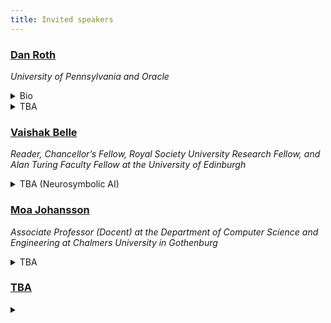 ```yaml
---
title: Invited speakers
---
```


### [Dan Roth](https://www.cis.upenn.edu/~danroth/)
_University of Pennsylvania and Oracle_

<details>
<summary>Bio</summary>

Dan Roth is the Eduardo D. Glandt Distinguished Professor at the Department of Computer and Information Science, University of Pennsylvania and the Chief AI Scientist at Oracle.
Until June 2024 Dan was a VP/Distinguished Scientist at AWS AI.
In his role at AWS Roth led over the last three years the scientific effort behind the first-generation Generative AI products from AWS, including Titan Models, Amazon Q efforts, and Bedrock, from inception until they became generally available. 
Dan is a Fellow of the AAAS, ACM, AAAI, and ACL.
In 2017, Dan was awarded the John McCarthy Award; he was recognized for ``for major conceptual and theoretical advances in the modeling of natural language understanding, machine learning, and reasoning''.
He has published broadly in natural language processing, machine learning, knowledge representation and reasoning, and learning theory, was the Editor-in-Chief of the Journal of Artificial Intelligence Research (JAIR) and has served as a Program Chair and Conference Chair for the major conferences in his research areas.
Roth has been involved in several startups; most recently he was a co-founder and chief scientist of NexLP, a startup that leverages the latest advances in Natural Language Processing, Cognitive Analytics, and Machine Learning in the legal and compliance domains.
NexLP was acquired by Reveal.
Dan received his B.A Summa cum laude in Mathematics from the Technion, Israel and his Ph.D. in Computer Science from Harvard University in 1995.
</details>

<details>
<summary>TBA</summary>

</details>

### [Vaishak Belle](http://www.vaishakbelle.org/about/)
_Reader, Chancellor’s Fellow, Royal Society University Research Fellow, and Alan Turing Faculty Fellow at the University of Edinburgh_

<details>
<summary>TBA (Neurosymbolic AI)</summary>
   
</details>

### [Moa Johansson](https://www.cse.chalmers.se/~jomoa/)
_Associate Professor (Docent) at the Department of Computer Science and Engineering at Chalmers University in Gothenburg_

<details>
<summary>TBA</summary>

</details>


### [TBA]()


<details><summary></summary>

</details>

